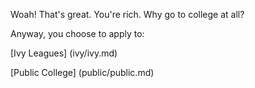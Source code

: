 Woah! That's great. You're rich. Why go to college at all?

Anyway, you choose to apply to:

[Ivy Leagues] (ivy/ivy.md)

[Public College] (public/public.md)